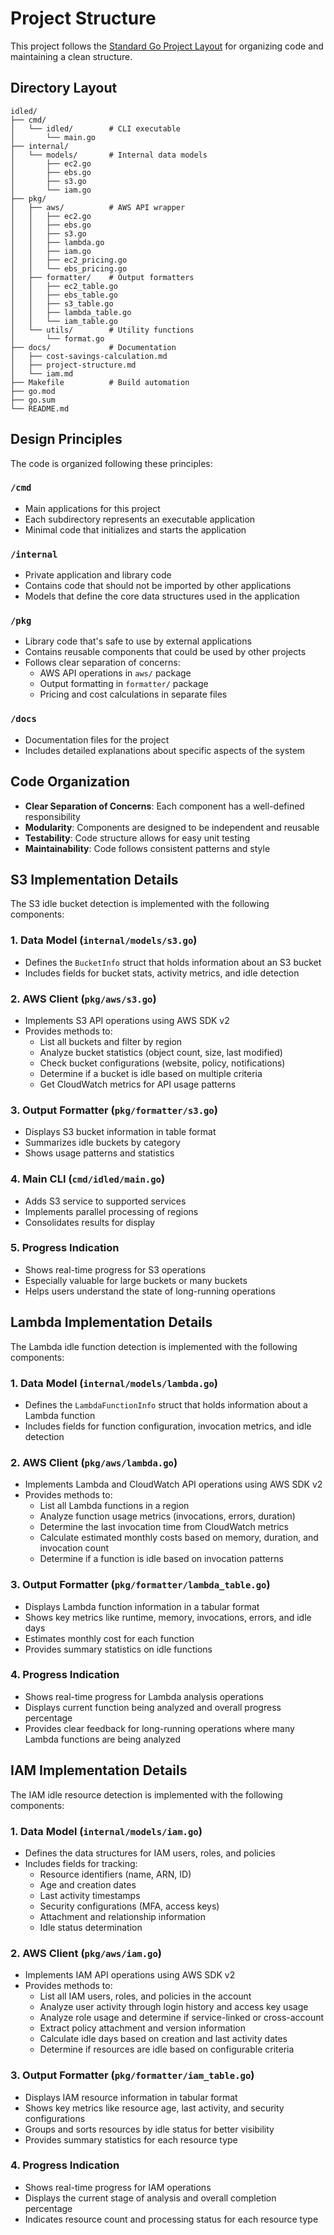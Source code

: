 # Project Structure

This project follows the [Standard Go Project Layout](https://github.com/golang-standards/project-layout) for organizing code and maintaining a clean structure.

## Directory Layout

```
idled/
├── cmd/
│   └── idled/        # CLI executable
│       └── main.go
├── internal/
│   └── models/       # Internal data models
│       ├── ec2.go
│       ├── ebs.go
│       ├── s3.go
│       └── iam.go
├── pkg/
│   ├── aws/          # AWS API wrapper
│   │   ├── ec2.go
│   │   ├── ebs.go
│   │   ├── s3.go
│   │   ├── lambda.go
│   │   ├── iam.go
│   │   ├── ec2_pricing.go
│   │   └── ebs_pricing.go
│   ├── formatter/    # Output formatters
│   │   ├── ec2_table.go
│   │   ├── ebs_table.go
│   │   ├── s3_table.go
│   │   ├── lambda_table.go
│   │   └── iam_table.go
│   └── utils/        # Utility functions
│       └── format.go
├── docs/             # Documentation
│   ├── cost-savings-calculation.md
│   ├── project-structure.md
│   └── iam.md
├── Makefile          # Build automation
├── go.mod
├── go.sum
└── README.md
```

## Design Principles

The code is organized following these principles:

### `/cmd`

- Main applications for this project
- Each subdirectory represents an executable application
- Minimal code that initializes and starts the application

### `/internal`

- Private application and library code
- Contains code that should not be imported by other applications
- Models that define the core data structures used in the application

### `/pkg`

- Library code that's safe to use by external applications
- Contains reusable components that could be used by other projects
- Follows clear separation of concerns:
  - AWS API operations in `aws/` package
  - Output formatting in `formatter/` package
  - Pricing and cost calculations in separate files

### `/docs`

- Documentation files for the project
- Includes detailed explanations about specific aspects of the system

## Code Organization

- **Clear Separation of Concerns**: Each component has a well-defined responsibility
- **Modularity**: Components are designed to be independent and reusable
- **Testability**: Code structure allows for easy unit testing
- **Maintainability**: Code follows consistent patterns and style

## S3 Implementation Details

The S3 idle bucket detection is implemented with the following components:

### 1. Data Model (`internal/models/s3.go`)

- Defines the `BucketInfo` struct that holds information about an S3 bucket
- Includes fields for bucket stats, activity metrics, and idle detection

### 2. AWS Client (`pkg/aws/s3.go`)

- Implements S3 API operations using AWS SDK v2
- Provides methods to:
  - List all buckets and filter by region
  - Analyze bucket statistics (object count, size, last modified)
  - Check bucket configurations (website, policy, notifications)
  - Determine if a bucket is idle based on multiple criteria
  - Get CloudWatch metrics for API usage patterns

### 3. Output Formatter (`pkg/formatter/s3.go`)

- Displays S3 bucket information in table format
- Summarizes idle buckets by category
- Shows usage patterns and statistics

### 4. Main CLI (`cmd/idled/main.go`)

- Adds S3 service to supported services
- Implements parallel processing of regions
- Consolidates results for display

### 5. Progress Indication

- Shows real-time progress for S3 operations
- Especially valuable for large buckets or many buckets
- Helps users understand the state of long-running operations

## Lambda Implementation Details

The Lambda idle function detection is implemented with the following components:

### 1. Data Model (`internal/models/lambda.go`)

- Defines the `LambdaFunctionInfo` struct that holds information about a Lambda function
- Includes fields for function configuration, invocation metrics, and idle detection

### 2. AWS Client (`pkg/aws/lambda.go`)

- Implements Lambda and CloudWatch API operations using AWS SDK v2
- Provides methods to:
  - List all Lambda functions in a region
  - Analyze function usage metrics (invocations, errors, duration)
  - Determine the last invocation time from CloudWatch metrics
  - Calculate estimated monthly costs based on memory, duration, and invocation count
  - Determine if a function is idle based on invocation patterns

### 3. Output Formatter (`pkg/formatter/lambda_table.go`)

- Displays Lambda function information in a tabular format
- Shows key metrics like runtime, memory, invocations, errors, and idle days
- Estimates monthly cost for each function
- Provides summary statistics on idle functions

### 4. Progress Indication

- Shows real-time progress for Lambda analysis operations
- Displays current function being analyzed and overall progress percentage
- Provides clear feedback for long-running operations where many Lambda functions are being analyzed

## IAM Implementation Details

The IAM idle resource detection is implemented with the following components:

### 1. Data Model (`internal/models/iam.go`)

- Defines the data structures for IAM users, roles, and policies
- Includes fields for tracking:
  - Resource identifiers (name, ARN, ID)
  - Age and creation dates
  - Last activity timestamps
  - Security configurations (MFA, access keys)
  - Attachment and relationship information
  - Idle status determination

### 2. AWS Client (`pkg/aws/iam.go`)

- Implements IAM API operations using AWS SDK v2
- Provides methods to:
  - List all IAM users, roles, and policies in the account
  - Analyze user activity through login history and access key usage
  - Analyze role usage and determine if service-linked or cross-account
  - Extract policy attachment and version information
  - Calculate idle days based on creation and last activity dates
  - Determine if resources are idle based on configurable criteria

### 3. Output Formatter (`pkg/formatter/iam_table.go`)

- Displays IAM resource information in tabular format
- Shows key metrics like resource age, last activity, and security configurations
- Groups and sorts resources by idle status for better visibility
- Provides summary statistics for each resource type

### 4. Progress Indication

- Shows real-time progress for IAM operations
- Displays the current stage of analysis and overall completion percentage
- Indicates resource count and processing status for each resource type